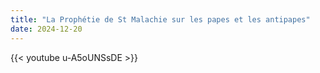 ```yaml
---
title: "La Prophétie de St Malachie sur les papes et les antipapes"
date: 2024-12-20
---
```


{{< youtube u-A5oUNSsDE >}}
